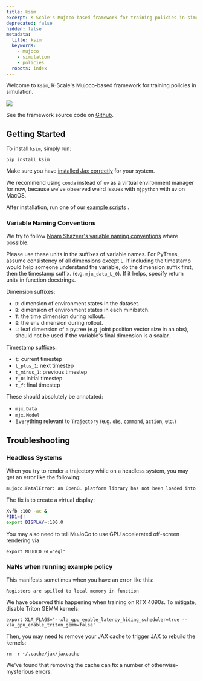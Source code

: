 ```yaml
---
title: ksim
excerpt: K-Scale's Mujoco-based framework for training policies in simulation
deprecated: false
hidden: false
metadata:
  title: ksim
  keywords:
    - mujoco
    - simulation
    - policies
  robots: index
---
```

Welcome to `ksim`, K-Scale's Mujoco-based framework for training policies in simulation.

<Image align="center" src="https://files.readme.io/42bf70f3cd26469792fe6474ee855580257f6e12aa1c0368196bf32b353adce5-individualImage.gif" />

See the framework source code on [Github](https://github.com/kscalelabs/ksim).

## Getting Started

To install `ksim`, simply run:

```
pip install ksim
```

Make sure you have [installed Jax correctly](https://docs.jax.dev/en/latest/installation.html)  for your system.

We recommend using `conda` instead of `uv` as a virtual environment manager for now, because we've observed weird issues with `mjpython` with `uv` on MacOS.

After installation, run one of our [example scripts](https://github.com/kscalelabs/ksim/tree/master/examples) .

### Variable Naming Conventions

We try to follow [Noam Shazeer's variable naming conventions](https://medium.com/@NoamShazeer/shape-suffixes-good-coding-style-f836e72e24fd)  where possible.

Please use these units in the suffixes of variable names. For PyTrees, assume consistency of all dimensions except `L`. If including the timestamp would help someone understand the variable, do the dimension suffix first, then the timestamp suffix. (e.g. `mjx_data_L_0`). If it helps, specify return units in function docstrings.

Dimension suffixes:

* `D`: dimension of environment states in the dataset.
* `B`: dimension of environment states in each minibatch.
* `T`: the time dimension during rollout.
* `E`: the env dimension during rollout.
* `L`: leaf dimension of a pytree (e.g. joint position vector size in an obs), should not be used if the variable's final dimension is a scalar.

Timestamp suffixes:

* `t`: current timestep
* `t_plus_1`: next timestep
* `t_minus_1`: previous timestep
* `t_0`: initial timestep
* `t_f`: final timestep

These should absolutely be annotated:

* `mjx.Data`
* `mjx.Model`
* Everything relevant to `Trajectory` (e.g. `obs`, `command`, `action`, etc.)

## Troubleshooting

### Headless Systems

When you try to render a trajectory while on a headless system, you may get an error like the following:

```bash
mujoco.FatalError: an OpenGL platform library has not been loaded into this process, this most likely means that a valid OpenGL context has not been created before mjr_makeContext was called
```

The fix is to create a virtual display:

```bash
Xvfb :100 -ac &
PID1=$!
export DISPLAY=:100.0
```

You may also need to tell MuJoCo to use GPU accelerated off-screen rendering via

```
export MUJOCO_GL="egl"
```

### NaNs when running example policy

This manifests sometimes when you have an error like this:

`Registers are spilled to local memory in function`

We have observed this happening when training on RTX 4090s. To mitigate, disable Triton GEMM kernels:

```shell
export XLA_FLAGS='--xla_gpu_enable_latency_hiding_scheduler=true --xla_gpu_enable_triton_gemm=false'
```

Then, you may need to remove your JAX cache to trigger JAX to rebuild the kernels:

```shell
rm -r ~/.cache/jax/jaxcache
```

We've found that removing the cache can fix a number of otherwise-mysterious errors.